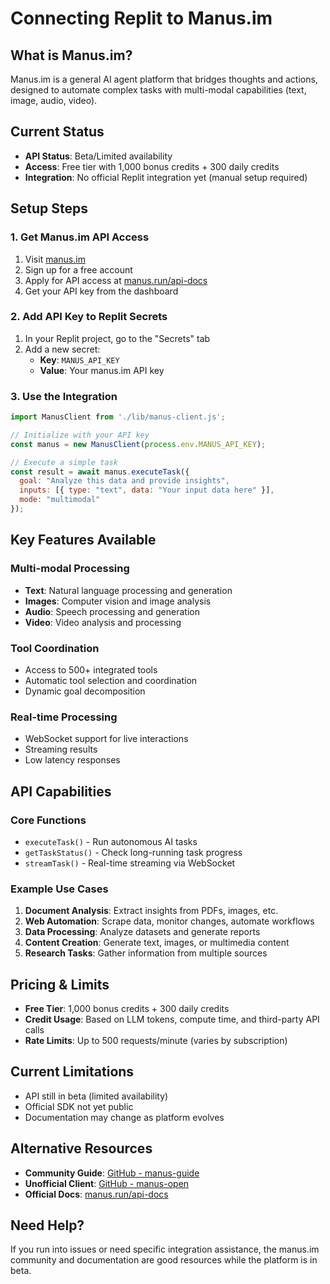 # Connecting Replit to Manus.im

## What is Manus.im?
Manus.im is a general AI agent platform that bridges thoughts and actions, designed to automate complex tasks with multi-modal capabilities (text, image, audio, video).

## Current Status
- **API Status**: Beta/Limited availability
- **Access**: Free tier with 1,000 bonus credits + 300 daily credits
- **Integration**: No official Replit integration yet (manual setup required)

## Setup Steps

### 1. Get Manus.im API Access
1. Visit [manus.im](https://manus.im)
2. Sign up for a free account
3. Apply for API access at [manus.run/api-docs](https://manus.run/api-docs)
4. Get your API key from the dashboard

### 2. Add API Key to Replit Secrets
1. In your Replit project, go to the "Secrets" tab
2. Add a new secret:
   - **Key**: `MANUS_API_KEY`
   - **Value**: Your manus.im API key

### 3. Use the Integration
```javascript
import ManusClient from './lib/manus-client.js';

// Initialize with your API key
const manus = new ManusClient(process.env.MANUS_API_KEY);

// Execute a simple task
const result = await manus.executeTask({
  goal: "Analyze this data and provide insights",
  inputs: [{ type: "text", data: "Your input data here" }],
  mode: "multimodal"
});
```

## Key Features Available

### Multi-modal Processing
- **Text**: Natural language processing and generation
- **Images**: Computer vision and image analysis
- **Audio**: Speech processing and generation
- **Video**: Video analysis and processing

### Tool Coordination
- Access to 500+ integrated tools
- Automatic tool selection and coordination
- Dynamic goal decomposition

### Real-time Processing
- WebSocket support for live interactions
- Streaming results
- Low latency responses

## API Capabilities

### Core Functions
- `executeTask()` - Run autonomous AI tasks
- `getTaskStatus()` - Check long-running task progress
- `streamTask()` - Real-time streaming via WebSocket

### Example Use Cases
1. **Document Analysis**: Extract insights from PDFs, images, etc.
2. **Web Automation**: Scrape data, monitor changes, automate workflows
3. **Data Processing**: Analyze datasets and generate reports
4. **Content Creation**: Generate text, images, or multimedia content
5. **Research Tasks**: Gather information from multiple sources

## Pricing & Limits
- **Free Tier**: 1,000 bonus credits + 300 daily credits
- **Credit Usage**: Based on LLM tokens, compute time, and third-party API calls
- **Rate Limits**: Up to 500 requests/minute (varies by subscription)

## Current Limitations
- API still in beta (limited availability)
- Official SDK not yet public
- Documentation may change as platform evolves

## Alternative Resources
- **Community Guide**: [GitHub - manus-guide](https://github.com/hodorwang/manus-guide)
- **Unofficial Client**: [GitHub - manus-open](https://github.com/whit3rabbit/manus-open)
- **Official Docs**: [manus.run/api-docs](https://manus.run/api-docs)

## Need Help?
If you run into issues or need specific integration assistance, the manus.im community and documentation are good resources while the platform is in beta.